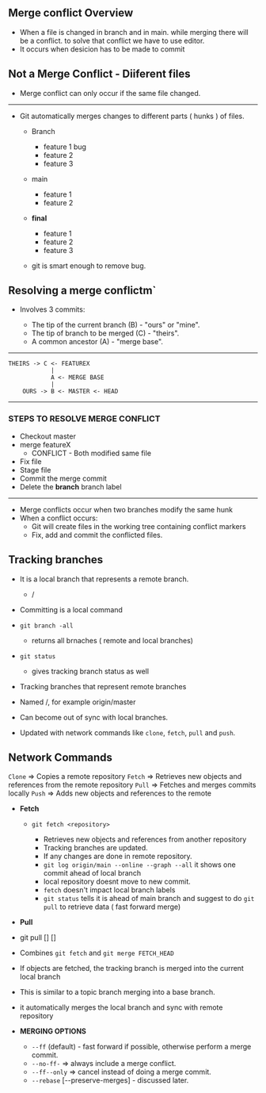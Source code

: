 ## Merge conflict Overview

* When a file is changed in branch and in main. while merging there will be a conflict. to solve that conflict we have to use editor.
* It occurs when desicion has to be made to commit

## Not a Merge Conflict -  Diiferent files

* Merge conflict can only occur if the same file changed.
----------

* Git automatically merges changes to different parts ( hunks ) of files.

    *  Branch 
        * feature 1 bug  
        * feature 2
        * feature 3

    *  main 
        * feature 1 
        * feature 2

    * **final**
        * feature 1  
        * feature 2
        * feature 3

    * git is smart enough to remove bug.

## Resolving a merge conflictm`

* Involves 3 commits:

    * The tip of the current branch (B) - "ours" or "mine".
    * The tip of branch to be merged (C) - "theirs".
    * A common ancestor (A) - "merge base".

----------
    THEIRS -> C <- FEATUREX
                |
                A <- MERGE BASE
                |
        OURS -> B <- MASTER <- HEAD
----------
### STEPS TO RESOLVE MERGE CONFLICT

* Checkout master
* merge featureX
    * CONFLICT - Both modified same file
* Fix file
* Stage file
* Commit the merge commit
* Delete the **branch** branch label


----------

* Merge conflicts occur when two branches modify the same hunk
* When a conflict occurs:
    * Git will create files in the working tree containing conflict markers
    * Fix, add and commit the conflicted files.

## Tracking branches

* It is a local branch that represents a remote branch.
    * <remote>/<branch>
* Committing is a local command

* `git branch -all` 
    * returns all brnaches ( remote and local branches)
* `git status` 
    * gives tracking branch status as well


* Tracking branches that represent remote branches
* Named <remote>/<branch>, for example origin/master
* Can become out of sync with local branches.
* Updated with network commands like `clone`, `fetch`, `pull` and `push`.


## Network Commands

`Clone` => Copies a remote repository
`Fetch` => Retrieves new objects and references from the remote repository
`Pull` => Fetches and merges commits locally
`Push` => Adds new objects and references to the remote

* **Fetch**

    * `git fetch <repository>`

        * Retrieves new objects and references from another repository
        * Tracking branches are updated.
        * If any changes are done in remote repository.
        * `git log origin/main --online --graph --all` it shows one commit ahead of local branch
        * local repository doesnt move to new commit.
        * `fetch` doesn't impact local branch labels
        * `git status` tells it is ahead of main branch and suggest to do `git pull` to retrieve data ( fast forward merge)


* **Pull**

* git pull [<repository>] [<branch>]

* Combines `git fetch` and `git merge FETCH_HEAD`
* If objects are fetched, the tracking branch is merged into the current local branch
* This is similar to a topic branch merging into a base branch.
* it automatically merges the local branch and sync with remote repository
* **MERGING OPTIONS**

    * `--ff` (default) -  fast forward if possible, otherwise perform a merge commit.
    * `--no-ff-` => always include a merge conflict.
    * `--ff--only` => cancel instead of doing a merge commit.
    * `--rebase` [--preserve-merges] - discussed later.

